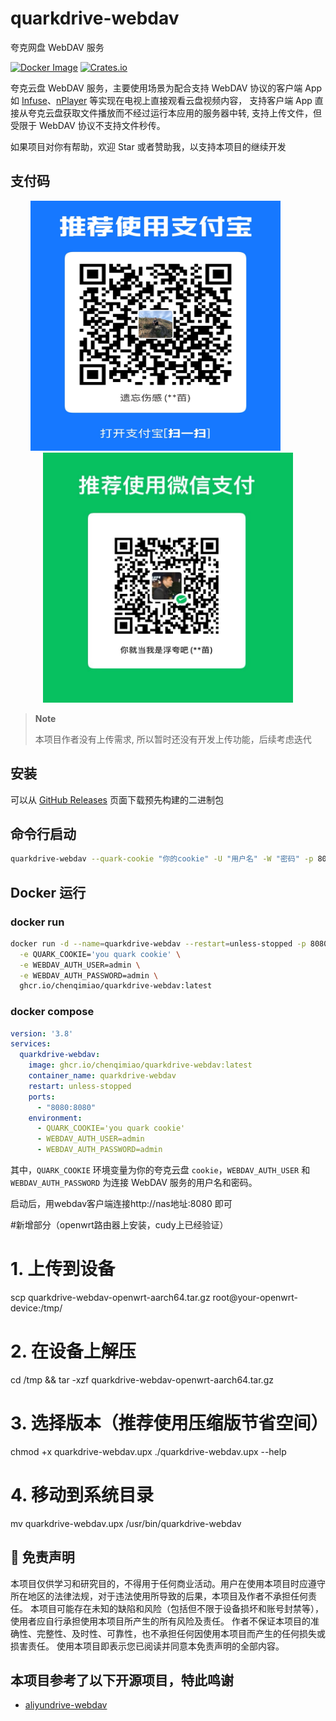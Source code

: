 # quarkdrive-webdav
夸克网盘 WebDAV 服务

[![Docker Image](https://img.shields.io/badge/version-latest-blue)](https://ghcr.io/chenqimiao/quarkdrive-webdav)
[![Crates.io](https://img.shields.io/crates/v/quarkdrive-webdav.svg)](https://crates.io/crates/quarkdrive-webdav)


夸克云盘 WebDAV 服务，主要使用场景为配合支持 WebDAV 协议的客户端 App 如 [Infuse](https://firecore.com/infuse)、[nPlayer](https://nplayer.com)
等实现在电视上直接观看云盘视频内容， 支持客户端 App 直接从夸克云盘获取文件播放而不经过运行本应用的服务器中转, 支持上传文件，但受限于 WebDAV 协议不支持文件秒传。


如果项目对你有帮助，欢迎 Star 或者赞助我，以支持本项目的继续开发

## 支付码

<p align="center">
  <img src="https://github.com/chenqimiao/chenqimiao/raw/main/pic/alipay.JPG" alt="alipay" width="400" height="400" style="margin-right: 40px;"/>
  <img src="https://github.com/chenqimiao/chenqimiao/raw/main/pic/wechat_pay.JPG" alt="wechat_pay" width="400" height="400"/>
</p>


> **Note**
>
> 本项目作者没有上传需求, 所以暂时还没有开发上传功能，后续考虑迭代

## 安装

可以从 [GitHub Releases](https://github.com/chenqimiao/quarkdrive-webdav/releases) 页面下载预先构建的二进制包


## 命令行启动

```bash
quarkdrive-webdav --quark-cookie "你的cookie" -U "用户名" -W "密码" -p 8080
```


## Docker 运行

### docker run
```bash
docker run -d --name=quarkdrive-webdav --restart=unless-stopped -p 8080:8080 \
  -e QUARK_COOKIE='you quark cookie' \
  -e WEBDAV_AUTH_USER=admin \
  -e WEBDAV_AUTH_PASSWORD=admin \
  ghcr.io/chenqimiao/quarkdrive-webdav:latest
```

### docker compose

```yaml
version: '3.8'
services:
  quarkdrive-webdav:
    image: ghcr.io/chenqimiao/quarkdrive-webdav:latest
    container_name: quarkdrive-webdav
    restart: unless-stopped
    ports:
      - "8080:8080"
    environment:
      - QUARK_COOKIE='you quark cookie'
      - WEBDAV_AUTH_USER=admin
      - WEBDAV_AUTH_PASSWORD=admin
```

其中，`QUARK_COOKIE` 环境变量为你的夸克云盘 `cookie`，`WEBDAV_AUTH_USER`
和 `WEBDAV_AUTH_PASSWORD` 为连接 WebDAV 服务的用户名和密码。



启动后，用webdav客户端连接http://nas地址:8080 即可

#新增部分（openwrt路由器上安装，cudy上已经验证）

# 1. 上传到设备
scp quarkdrive-webdav-openwrt-aarch64.tar.gz root@your-openwrt-device:/tmp/

# 2. 在设备上解压
cd /tmp && tar -xzf quarkdrive-webdav-openwrt-aarch64.tar.gz

# 3. 选择版本（推荐使用压缩版节省空间）
chmod +x quarkdrive-webdav.upx
./quarkdrive-webdav.upx --help

# 4. 移动到系统目录
mv quarkdrive-webdav.upx /usr/bin/quarkdrive-webdav

## 🚨 免责声明

本项目仅供学习和研究目的，不得用于任何商业活动。用户在使用本项目时应遵守所在地区的法律法规，对于违法使用所导致的后果，本项目及作者不承担任何责任。
本项目可能存在未知的缺陷和风险（包括但不限于设备损坏和账号封禁等），使用者应自行承担使用本项目所产生的所有风险及责任。
作者不保证本项目的准确性、完整性、及时性、可靠性，也不承担任何因使用本项目而产生的任何损失或损害责任。
使用本项目即表示您已阅读并同意本免责声明的全部内容。



## 本项目参考了以下开源项目，特此鸣谢
- [aliyundrive-webdav](https://github.com/messense/aliyundrive-webdav)
